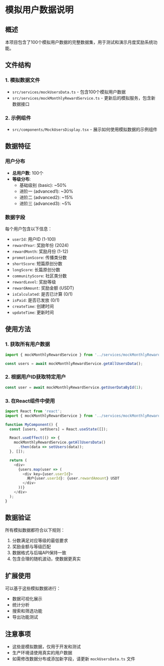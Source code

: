 # 模拟用户数据说明

## 概述

本项目包含了100个模拟用户数据的完整数据集，用于测试和演示月度奖励系统功能。

## 文件结构

### 1. 模拟数据文件
- `src/services/mockUsersData.ts` - 包含100个模拟用户数据
- `src/services/mockMonthlyRewardService.ts` - 更新后的模拟服务，包含新数据接口

### 2. 示例组件
- `src/components/MockUsersDisplay.tsx` - 展示如何使用模拟数据的示例组件

## 数据特征

### 用户分布
- **总用户数**: 100个
- **等级分布**:
  - 基础级别 (basic): ~50%
  - 进阶一 (advanced1): ~30%
  - 进阶二 (advanced2): ~15%
  - 进阶三 (advanced3): ~5%

### 数据字段
每个用户包含以下信息：
- `userId`: 用户ID (1-100)
- `rewardYear`: 奖励年份 (2024)
- `rewardMonth`: 奖励月份 (1-12)
- `promotionScore`: 传播类分数
- `shortScore`: 短篇原创分数
- `longScore`: 长篇原创分数
- `communityScore`: 社区类分数
- `rewardLevel`: 奖励等级
- `rewardAmount`: 奖励金额 (USDT)
- `isCalculated`: 是否已计算 (0/1)
- `isPaid`: 是否已发放 (0/1)
- `createTime`: 创建时间
- `updateTime`: 更新时间

## 使用方法

### 1. 获取所有用户数据
```typescript
import { mockMonthlyRewardService } from '../services/mockMonthlyRewardService';

const users = await mockMonthlyRewardService.getAllUsersData();
```

### 2. 根据用户ID获取特定用户
```typescript
const user = await mockMonthlyRewardService.getUserDataById(1);
```

### 3. 在React组件中使用
```typescript
import React from 'react';
import { mockMonthlyRewardService } from '../services/mockMonthlyRewardService';

function MyComponent() {
  const [users, setUsers] = React.useState([]);

  React.useEffect(() => {
    mockMonthlyRewardService.getAllUsersData()
      .then(data => setUsers(data));
  }, []);

  return (
    <div>
      {users.map(user => (
        <div key={user.userId}>
          用户{user.userId}: {user.rewardAmount} USDT
        </div>
      ))}
    </div>
  );
}
```

## 数据验证

所有模拟数据都符合以下规则：
1. 分数满足对应等级的最低要求
2. 奖励金额与等级匹配
3. 数据格式与后端API保持一致
4. 包含合理的随机波动，使数据更真实

## 扩展使用

可以基于这些模拟数据进行：
- 数据可视化展示
- 统计分析
- 搜索和筛选功能
- 导出功能测试

## 注意事项

- 这些是模拟数据，仅用于开发和测试
- 生产环境请使用真实的用户数据
- 如需修改数据分布或添加新字段，请更新 `mockUsersData.ts` 文件
